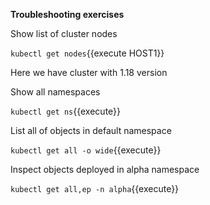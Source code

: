 **Troubleshooting exercises**

Show list of cluster nodes

`kubectl get nodes`{{execute HOST1}}

Here we have cluster with 1.18 version

Show all namespaces

`kubectl get ns`{{execute}}

List all of objects in default namespace

`kubectl get all -o wide`{{execute}}

Inspect objects deployed in alpha namespace


`kubectl get all,ep -n alpha`{{execute}}



